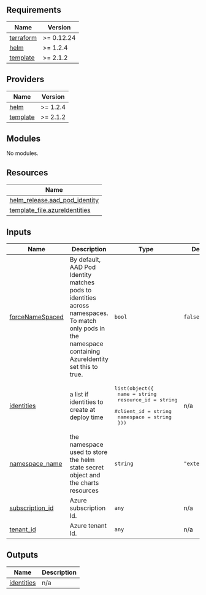 <!-- BEGIN_TF_DOCS -->
## Requirements

| Name | Version |
|------|---------|
| <a name="requirement_terraform"></a> [terraform](#requirement\_terraform) | >= 0.12.24 |
| <a name="requirement_helm"></a> [helm](#requirement\_helm) | >= 1.2.4 |
| <a name="requirement_template"></a> [template](#requirement\_template) | >= 2.1.2 |

## Providers

| Name | Version |
|------|---------|
| <a name="provider_helm"></a> [helm](#provider\_helm) | >= 1.2.4 |
| <a name="provider_template"></a> [template](#provider\_template) | >= 2.1.2 |

## Modules

No modules.

## Resources

| Name |
|------|
| [helm_release.aad_pod_identity](https://registry.terraform.io/providers/hashicorp/helm/latest/docs/resources/release) |
| [template_file.azureIdentities](https://registry.terraform.io/providers/hashicorp/template/latest/docs/data-sources/file) |

## Inputs

| Name | Description | Type | Default | Required |
|------|-------------|------|---------|:--------:|
| <a name="input_forceNameSpaced"></a> [forceNameSpaced](#input\_forceNameSpaced) | By default, AAD Pod Identity matches pods to identities across namespaces. To match only pods in the namespace containing AzureIdentity set this to true. | `bool` | `false` | no |
| <a name="input_identities"></a> [identities](#input\_identities) | a list if identities to create at deploy time | <pre>list(object({<br>    name        = string<br>    resource_id = string<br>    #client_id   = string<br>    namespace   = string<br>  }))</pre> | n/a | yes |
| <a name="input_namespace_name"></a> [namespace\_name](#input\_namespace\_name) | the namespace used to store the helm state secret object and the charts resources | `string` | `"extensions"` | no |
| <a name="input_subscription_id"></a> [subscription\_id](#input\_subscription\_id) | Azure subscription Id. | `any` | n/a | yes |
| <a name="input_tenant_id"></a> [tenant\_id](#input\_tenant\_id) | Azure tenant Id. | `any` | n/a | yes |

## Outputs

| Name | Description |
|------|-------------|
| <a name="output_identities"></a> [identities](#output\_identities) | n/a |
<!-- END_TF_DOCS -->